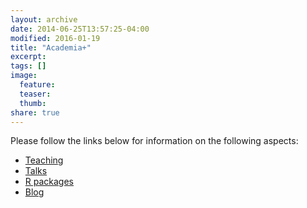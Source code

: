 ```yaml
---
layout: archive
date: 2014-06-25T13:57:25-04:00
modified: 2016-01-19
title: "Academia+"
excerpt:
tags: []
image:
  feature:
  teaser:
  thumb:
share: true
---
```


Please follow the links below for information on the following aspects:

- [Teaching](Teaching.md)
- [Talks](Talks.md)
- [R packages](code.md)
- [Blog](Blog.md)






